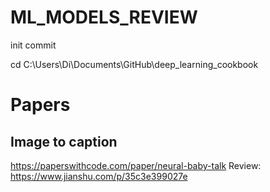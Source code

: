 # ML_MODELS_REVIEW
init commit

cd C:\Users\Di\Documents\GitHub\deep_learning_cookbook



# Papers

## Image to caption
https://paperswithcode.com/paper/neural-baby-talk
Review: https://www.jianshu.com/p/35c3e399027e
